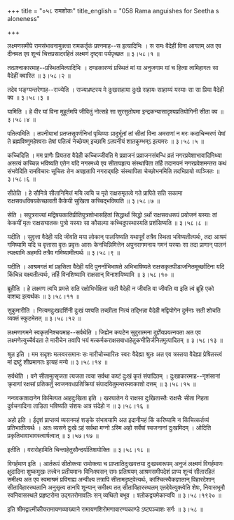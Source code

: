 +++
title = "०५८ रामशोकः"
title_english = "058 Rama anguishes for Seetha s aloneness"

+++


लक्ष्मणसमीपे रामसंभावनामुक्त्वा रामकर्तृकं प्रश्नमाह--स इत्यादिभिः । स
रामः वैदेहीं विना आगतम् अत एव दीनमत एव शून्यं चित्तप्रसादरहितं लक्ष्मणं
दृष्ट्वा पर्यपृच्छत  ॥  ३।५८।१  ॥   

  

तत्प्रश्नाकारमाह--प्रस्थितमित्यादिभिः । दण्डकारण्यं प्रस्थितं मां या
अनुजगाम यां च हित्वा त्वमिहागतः सा वैदेहीं क्वास्ति  ॥  ३।५८।२  ॥   

  

तदेव भङ्ग्यन्तरेणाह--राज्येति । राज्यभ्रष्टस्य मे दुःखसहाया दुःखे सहायः
साहाय्यं यस्याः सा सा प्रिया वैदेही क्व  ॥  ३।५८।३  ॥   

  

यामिति । हे वीर यां विना मुहूर्तमपि जीवितुं नोत्सहे सा सुरसुतोपमा
इन्द्रकन्यासादृश्यप्रतियोगिनी सीता क्व  ॥  ३।५८।४  ॥   

  

पतित्वमिति । तपनीयाभां प्रतप्तसुवर्णनिभां पृथिव्याः प्रादुर्भूतां तां
सीतां विना अमराणां न मरः कदाचिन्मरणं येषां ते ब्रह्मविष्णुमहेश्वराः
तेषां पतित्वं नेच्छेयम् इच्छामि ऽतपनीयं शातकुम्भम्ऽ इत्यमरः  ॥  ३।५८।५
 ॥   

  

कच्चिदिति । मम प्राणैः प्रियतरा वैदेही कच्चिज्जीवति मे प्रव्राजनं
प्रव्राजनसंबन्धि व्रतं नगरप्रवेशाभावादिमिथ्या असत्यं कच्चिन्न भविष्यति
एतेन यदि नगरमध्ये एव सीतापहृत्य संस्थापिता तर्हि तदानयनं नगरप्रवेशमन्तरा
कथं संभवेदिति रामविचारः सूचितः तेन अपहृतापि नगराद्बहिः संस्थापिता
चेच्छोभनमिति तदभिप्रायो व्यञ्जितः  ॥  ३।५८।६  ॥   

  

सीतेति । हे सौमित्रे सीतानिमित्तं मयि त्वयि च मृते राक्षसमृतत्वे गते
प्रापिते सति सकामा राक्षसवधविषयकेच्छावती कैकेयी सुखिता कच्चिद्भविष्यति
 ॥  ३।५८।७  ॥   

  

सेति । सपुत्रराज्यां मद्विषयकातिप्रीतिपुत्रशोभासहितां सिद्धार्थां सिद्धो
ऽर्थो राक्षसवधरूपं प्रयोजनं यस्याः तां केकयीं मृतः राक्षसघातकः पुत्रो
यस्याः सा कौसल्या कच्चिदुपस्थास्यति प्रशंसिष्यति  ॥  ३।५८।८  ॥   

  

यदीति । सुवृत्ता वैदेही यदि जीवति मया लोकान् पालयिष्यति यथापूर्वं तत्रैव
स्थिता भविष्यतीत्यर्थः, तदा आश्रमं गमिष्यामि यदि च वृत्तासा वृत्तः
प्रवृत्तः आसः केनचिन्निमित्तेन अपुनरागमनाय गमनं यस्याः सा तदा प्राणान्
पालनं त्यक्ष्यामि अहमपि तत्रैव गमिष्यामीत्यर्थः  ॥  ३।५८।९  ॥   

  

यदीति । आश्रमगतं मां प्रहसिता वैदेही यदि पुनर्नाभिभाषते अभिभाषिष्यते
राक्षसकृतपीडाजनितमूर्च्छादिना यदि किंचिन्न वक्ष्यतीत्यर्थः, तर्हि
विनशिष्यामि राक्षसान् विनाशयिष्यामि  ॥  ३।५८।१०  ॥   

  

ब्रूहीति । हे लक्ष्मण त्वयि प्रमत्ते सति रक्षोभिर्भक्षिता सती वैदेही न
जीवति वा जीवति वा इति त्वं ब्रूहि एको वाशब्द इत्यर्थकः  ॥  ३।५८।११  ॥   

  

सुकुमारीति । नित्यमदुःखदर्शिनी दुःखं पश्यति तच्छीला नित्यं तद्भिन्ना
वैदेही मद्वियोगेन दुर्मनाः सती शोचति व्यक्तं स्फुटमेतत्  ॥  ३।५८।१२  ॥   

  

लक्ष्मणागमने स्वकृतनिश्चयमाह--सर्वथेति । जिह्येन कपटेन सुदुरात्मना
दुर्ज्ञेयप्रयत्नवता अत एव लक्ष्मणेत्युच्चैर्वदता ते मारीचेन तवापि भयं
मत्कर्मकराक्षसबाधाहेतुकभीतिर्जनितमुत्पादितम्  ॥  ३।५८।१३  ॥   

  

श्रुत इति । मम सदृशः मत्स्वरसमानः सः मारीचोच्चारितः स्वरः वैदेह्या
श्रुतः अत एव त्रस्तया वैदेह्या प्रेषितस्त्वं मां द्रष्टुं शीघ्रमागतः
इत्यहं मन्ये  ॥  ३।५८।१४  ॥   

  

सर्वथेति । वने सीतामुत्सृजता त्यजता त्वया सर्वथा कष्टं दुःखं कृतं
संपादितम् । दुःखाकारमाह--नृशंसानां क्रृराणां रक्षसां प्रतिकर्तुं
स्वजनवधप्रतिक्रियां संपादयितुमन्तरमवकाशो दत्तम्  ॥  ३।५८।१५  ॥   

  

नन्ववकाशदानेन किमित्यत आहदुःखिता इति । खरघातेन ये राक्षसा दुःखितास्तैः
राक्षसैः सीता निहता दुर्वचनादिना ताडिता भविष्यति संशयः अत्र संदेहो न  ॥ 
३।५८।१६  ॥   

  

अहो इति । ईदृशं प्राप्तव्यं व्यसनमहं शङ्के संभावयामि अत इदानीमहं किं
करिष्यामि न किंचित्कर्तव्यं प्रतिभातीत्यर्थः । अतः व्यसने दुःखे ऽहं
सर्वथा मग्नो ऽस्मि अहो सर्वेषां स्वजनानां दुःखमिदम् । ओदिति
प्रकृतिभावाभावस्त्वार्षत्वात्  ॥  ३।५७।१७  ॥   

  

इतीति । वरारोहामिति चिन्ताहेतुसौन्दर्यातिशयोक्तिः  ॥  ३।५८।१८  ॥   

  

विगर्हमाण इति । आर्तरूपं सीतोक्त्या रामोक्त्या च प्राप्तातिदुःखवत्तया
दुःखस्वरूपम् अनुजं लक्ष्मणं विगर्हमाणः क्षुदादिना शुष्कमुखः तत्त्वेन
प्रतीयमानः विनिःश्वसन् रामः प्रतिश्रयम् आश्रमसमीपदेशं प्राप्य शून्यं
सीतारहितं समीक्ष्य अत एव स्वमाश्रमं प्रविगाह्य अन्वीक्ष्य तत्रापि
सीतामदृष्ट्वेत्यर्थः, कांश्चित्स्वैकज्ञातान् विहारदेशान्
सीताविहारस्थलानि अनुसृत्य तानपि शून्यान् समीक्ष्य तत् सीताविहारस्थलम्
एतदेवेत्युक्त्वेति शेषः, निवासभूमौ स्वनिवासस्थले प्रहृष्टरोमा
उद्गतरोमावलिः सन् व्यथितो बभूव । श्लोकद्वयमेकान्वयि  ॥  ३।५८।१९२०  ॥   

  

इति श्रीमद्वाल्मीकीयरामायणव्याख्याने रामायणशिरोमणावारण्यकाण्डे
ऽष्टपञ्चाशः सर्गः  ॥  ३।५८  ॥   

  


